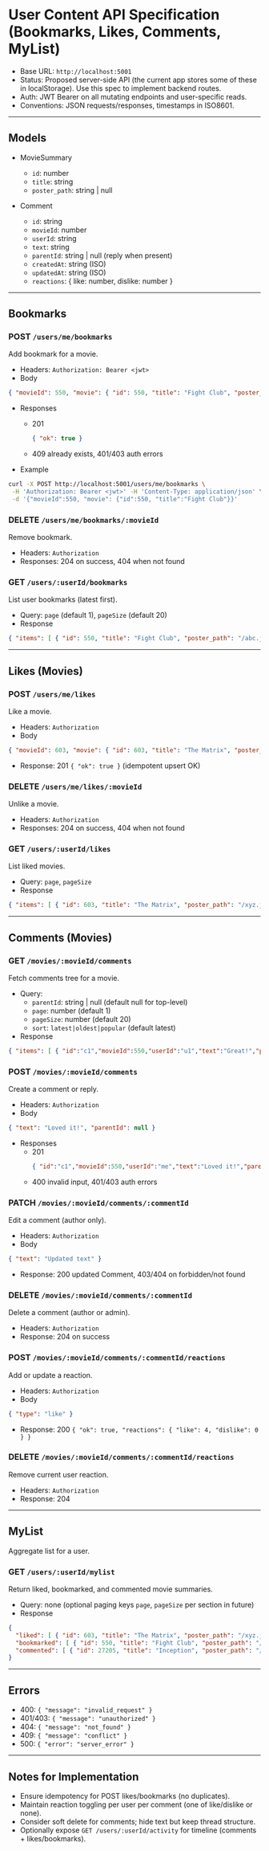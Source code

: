 # User Content API Specification (Bookmarks, Likes, Comments, MyList)

- Base URL: `http://localhost:5001`
- Status: Proposed server-side API (the current app stores some of these in localStorage). Use this spec to implement backend routes.
- Auth: JWT Bearer on all mutating endpoints and user-specific reads.
- Conventions: JSON requests/responses, timestamps in ISO8601.

---

## Models

- MovieSummary
  - `id`: number
  - `title`: string
  - `poster_path`: string | null

- Comment
  - `id`: string
  - `movieId`: number
  - `userId`: string
  - `text`: string
  - `parentId`: string | null (reply when present)
  - `createdAt`: string (ISO)
  - `updatedAt`: string (ISO)
  - `reactions`: { like: number, dislike: number }

---

## Bookmarks

### POST `/users/me/bookmarks`
Add bookmark for a movie.

- Headers: `Authorization: Bearer <jwt>`
- Body
```json
{ "movieId": 550, "movie": { "id": 550, "title": "Fight Club", "poster_path": "/abc.jpg" } }
```
- Responses
  - 201
    ```json
    { "ok": true }
    ```
  - 409 already exists, 401/403 auth errors

- Example
```bash
curl -X POST http://localhost:5001/users/me/bookmarks \
 -H 'Authorization: Bearer <jwt>' -H 'Content-Type: application/json' \
 -d '{"movieId":550, "movie": {"id":550, "title":"Fight Club"}}'
```

### DELETE `/users/me/bookmarks/:movieId`
Remove bookmark.

- Headers: `Authorization`
- Responses: 204 on success, 404 when not found

### GET `/users/:userId/bookmarks`
List user bookmarks (latest first).

- Query: `page` (default 1), `pageSize` (default 20)
- Response
```json
{ "items": [ { "id": 550, "title": "Fight Club", "poster_path": "/abc.jpg" } ], "page": 1, "pageSize": 20, "total": 1 }
```

---

## Likes (Movies)

### POST `/users/me/likes`
Like a movie.

- Headers: `Authorization`
- Body
```json
{ "movieId": 603, "movie": { "id": 603, "title": "The Matrix", "poster_path": "/xyz.jpg" } }
```
- Response: 201 `{ "ok": true }` (idempotent upsert OK)

### DELETE `/users/me/likes/:movieId`
Unlike a movie.

- Headers: `Authorization`
- Responses: 204 on success, 404 when not found

### GET `/users/:userId/likes`
List liked movies.

- Query: `page`, `pageSize`
- Response
```json
{ "items": [ { "id": 603, "title": "The Matrix", "poster_path": "/xyz.jpg" } ], "page": 1, "pageSize": 20, "total": 1 }
```

---

## Comments (Movies)

### GET `/movies/:movieId/comments`
Fetch comments tree for a movie.

- Query:
  - `parentId`: string | null (default null for top-level)
  - `page`: number (default 1)
  - `pageSize`: number (default 20)
  - `sort`: `latest|oldest|popular` (default latest)
- Response
```json
{ "items": [ { "id":"c1","movieId":550,"userId":"u1","text":"Great!","parentId":null,"createdAt":"...","updatedAt":"...","reactions":{"like":3,"dislike":0} } ], "page":1, "pageSize":20, "total": 1 }
```

### POST `/movies/:movieId/comments`
Create a comment or reply.

- Headers: `Authorization`
- Body
```json
{ "text": "Loved it!", "parentId": null }
```
- Responses
  - 201
    ```json
    { "id":"c1","movieId":550,"userId":"me","text":"Loved it!","parentId":null,"createdAt":"...","updatedAt":"...","reactions":{"like":0,"dislike":0} }
    ```
  - 400 invalid input, 401/403 auth errors

### PATCH `/movies/:movieId/comments/:commentId`
Edit a comment (author only).

- Headers: `Authorization`
- Body
```json
{ "text": "Updated text" }
```
- Response: 200 updated Comment, 403/404 on forbidden/not found

### DELETE `/movies/:movieId/comments/:commentId`
Delete a comment (author or admin).

- Headers: `Authorization`
- Response: 204 on success

### POST `/movies/:movieId/comments/:commentId/reactions`
Add or update a reaction.

- Headers: `Authorization`
- Body
```json
{ "type": "like" }
```
- Response: 200 `{ "ok": true, "reactions": { "like": 4, "dislike": 0 } }`

### DELETE `/movies/:movieId/comments/:commentId/reactions`
Remove current user reaction.

- Headers: `Authorization`
- Response: 204

---

## MyList
Aggregate list for a user.

### GET `/users/:userId/mylist`
Return liked, bookmarked, and commented movie summaries.

- Query: none (optional paging keys `page`, `pageSize` per section in future)
- Response
```json
{
  "liked": [ { "id": 603, "title": "The Matrix", "poster_path": "/xyz.jpg" } ],
  "bookmarked": [ { "id": 550, "title": "Fight Club", "poster_path": "/abc.jpg" } ],
  "commented": [ { "id": 27205, "title": "Inception", "poster_path": "/inc.jpg" } ]
}
```

---

## Errors
- 400: `{ "message": "invalid_request" }`
- 401/403: `{ "message": "unauthorized" }`
- 404: `{ "message": "not_found" }`
- 409: `{ "message": "conflict" }`
- 500: `{ "error": "server_error" }`

---

## Notes for Implementation
- Ensure idempotency for POST likes/bookmarks (no duplicates).
- Maintain reaction toggling per user per comment (one of like/dislike or none).
- Consider soft delete for comments; hide text but keep thread structure.
- Optionally expose `GET /users/:userId/activity` for timeline (comments + likes/bookmarks).

